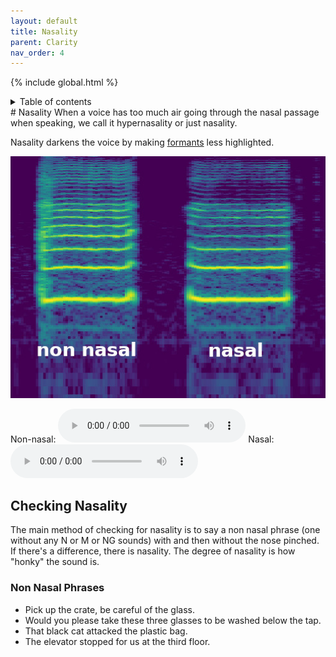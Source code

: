 ```yaml
---
layout: default
title: Nasality
parent: Clarity
nav_order: 4
---
```

{% include global.html %}
<details closed markdown="block">
  <summary>
    Table of contents
  </summary>
{: .text-delta }
1. TOC
{:toc}
</details>
# Nasality
When a voice has too much air going through the nasal passage when speaking, we call it hypernasality or just nasality.

Nasality darkens the voice by making [formants](/wiki/pages/resonance/#formants) less highlighted.

![nasality on a spectrogram](/img/spec-nasalcomparison.jpg)

Non-nasal:
<audio controls> <source src="/audio/nasality-without.ogg" type="audio/ogg"> Your browser does not support the audio element. </audio>
Nasal:
<audio controls> <source src="/audio/nasality-with.ogg" type="audio/ogg"> Your browser does not support the audio element. </audio>

## Checking Nasality
The main method of checking for nasality is to say a non nasal phrase (one without any N or M or NG sounds) with and then without the nose pinched. If there's a difference, there is nasality. The degree of nasality is how "honky" the sound is.

### Non Nasal Phrases
- Pick up the crate, be careful of the glass.
- Would you please take these three glasses to be washed below the tap.
- That black cat attacked the plastic bag.
- The elevator stopped for us at the third floor.
